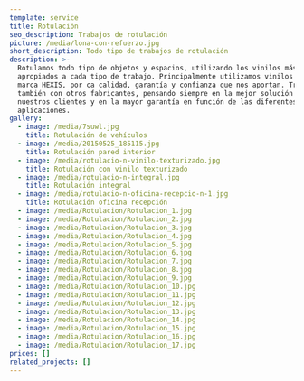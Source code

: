 ```yaml
---
template: service
title: Rotulación
seo_description: Trabajos de rotulación
picture: /media/lona-con-refuerzo.jpg
short_description: Todo tipo de trabajos de rotulación
description: >-
  Rotulamos todo tipo de objetos y espacios, utilizando los vinilos más
  apropiados a cada tipo de trabajo. Principalmente utilizamos vinilos de la
  marca HEXIS, por ca calidad, garantía y confianza que nos aportan. Trabajamos
  también con otros fabricantes, pensando siempre en la mejor solución para
  nuestros clientes y en la mayor garantía en función de las diferentes
  aplicaciones.
gallery:
  - image: /media/7suwl.jpg
    title: Rotulación de vehículos
  - image: /media/20150525_185115.jpg
    title: Rotulación pared interior
  - image: /media/rotulacio-n-vinilo-texturizado.jpg
    title: Rotulación con vinilo texturizado
  - image: /media/rotulacio-n-integral.jpg
    title: Rotulación integral
  - image: /media/rotulacio-n-oficina-recepcio-n-1.jpg
    title: Rotulación oficina recepción
  - image: /media/Rotulacion/Rotulacion_1.jpg
  - image: /media/Rotulacion/Rotulacion_2.jpg
  - image: /media/Rotulacion/Rotulacion_3.jpg
  - image: /media/Rotulacion/Rotulacion_4.jpg
  - image: /media/Rotulacion/Rotulacion_5.jpg
  - image: /media/Rotulacion/Rotulacion_6.jpg
  - image: /media/Rotulacion/Rotulacion_7.jpg
  - image: /media/Rotulacion/Rotulacion_8.jpg
  - image: /media/Rotulacion/Rotulacion_9.jpg
  - image: /media/Rotulacion/Rotulacion_10.jpg
  - image: /media/Rotulacion/Rotulacion_11.jpg
  - image: /media/Rotulacion/Rotulacion_12.jpg
  - image: /media/Rotulacion/Rotulacion_13.jpg
  - image: /media/Rotulacion/Rotulacion_14.jpg
  - image: /media/Rotulacion/Rotulacion_15.jpg
  - image: /media/Rotulacion/Rotulacion_16.jpg
  - image: /media/Rotulacion/Rotulacion_17.jpg
prices: []
related_projects: []
---
```

